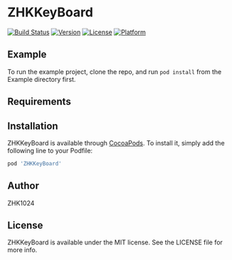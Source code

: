 # ZHKKeyBoard

[![Build Status](https://travis-ci.org/ZHK1024/ZHKKeyBoard.svg?branch=master)](https://travis-ci.org/ZHK1024/ZHKKeyBoard)
[![Version](https://img.shields.io/cocoapods/v/ZHKKeyBoard.svg?style=flat)](https://cocoapods.org/pods/ZHKKeyBoard)
[![License](https://img.shields.io/cocoapods/l/ZHKKeyBoard.svg?style=flat)](https://cocoapods.org/pods/ZHKKeyBoard)
[![Platform](https://img.shields.io/cocoapods/p/ZHKKeyBoard.svg?style=flat)](https://cocoapods.org/pods/ZHKKeyBoard)

## Example

To run the example project, clone the repo, and run `pod install` from the Example directory first.

## Requirements

## Installation

ZHKKeyBoard is available through [CocoaPods](https://cocoapods.org). To install
it, simply add the following line to your Podfile:

```ruby
pod 'ZHKKeyBoard'
```

## Author

ZHK1024

## License

ZHKKeyBoard is available under the MIT license. See the LICENSE file for more info.
